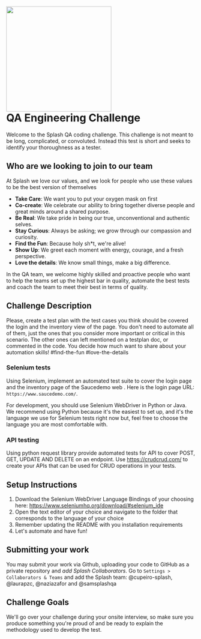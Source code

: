 # <img src="resources/splash.svg" width="280" /> <br/> QA Engineering Challenge

Welcome to the Splash QA coding challenge. This challenge is not meant to be long, complicated, or convoluted. Instead this test is short and seeks to identify your thoroughness as a tester. 

## Who are we looking to join to our team
At Splash we love our values, and we look for people who use these values to be the best version of themselves
* __Take Care__: We want you to put your oxygen mask on first
* __Co-create__: We celebrate our ability to bring together diverse people and great minds around a shared purpose.
* __Be Real__: We take pride in being our true, unconventional and authentic selves.
* __Stay Curious__: Always be asking; we grow through our compassion and curiosity.
* __Find the Fun__: Because holy sh*t, we're alive!
* __Show Up__: We greet each moment with energy, courage, and a fresh perspective.
* __Love the details__: We know small things, make a big difference.

In the QA team, we welcome highly skilled and proactive people who want to help the teams set up the highest bar in quality, automate 
the best tests and coach the team to meet their best in terms of quality.

## Challenge Description
Please, create a test plan with the test cases you think should be covered the login and the inventory view of the page. You don't need to automate all of them, just the ones that you consider more important or critical in this scenario. The other ones can left mentioned on a testplan doc, or commented in the code. You decide how much want to share about your automation skills!
#find-the-fun #love-the-details

### Selenium tests
Using Selenium, implement an automated test suite to cover the login page and the inventory page of the Saucedemo web . Here is the login page URL: `https://www.saucedemo.com/`.

For development, you should use Selenium WebDriver in Python or Java. We recommend using Python because it's the easiest to set up, and it's the language we use for Selenium tests right now but, feel free to choose the language you are most comfortable with.

### API testing
Using python request library provide automated tests for API to cover POST, GET, UPDATE AND DELETE on an endpoint. Use https://crudcrud.com/ to create your APIs that can be used for CRUD operations in your tests.

## Setup Instructions
1. Download the Selenium WebDriver Language Bindings of your choosing here: https://www.seleniumhq.org/download/#selenium_ide
2. Open the text editor of your choice and navigate to the folder that corresponds to the language of your choice
3. Remember updating the README with you installation requirements
4. Let's automate and have fun!

## Submitting your work
You may submit your work via Github, uploading your code to GitHub as a private repository and *add Splash Collaborators.* Go to `Settings > Collaborators & Teams` and add the Splash team: @cupeiro-splash, @laurapzc, @naziazafor and @samsplashqa

## Challenge Goals
We'll go over your challenge during your onsite interview, so make sure you produce something you're proud of and be ready to explain the methodology used to develop the test.
